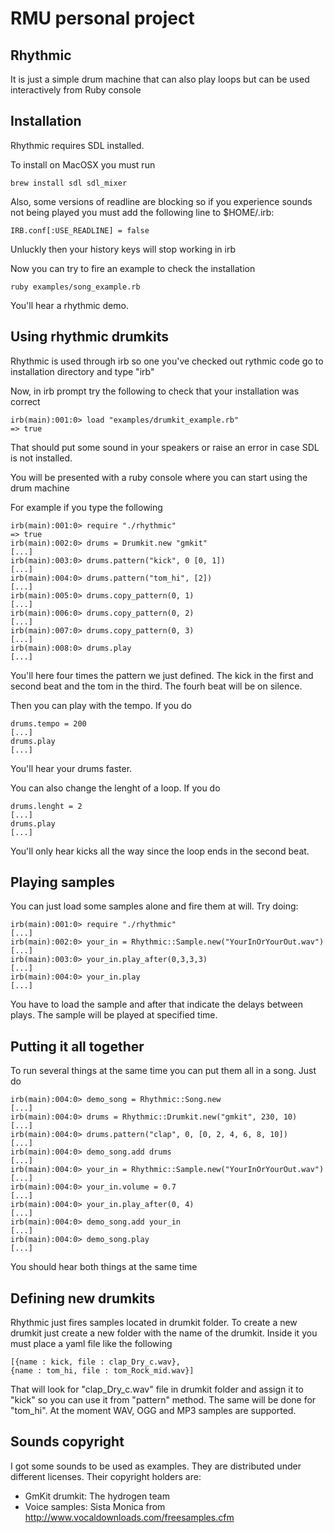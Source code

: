 # RMU personal project

## Rhythmic

It is just a simple drum machine that can also play loops but can be used
interactively from Ruby console

## Installation
 
Rhythmic requires SDL installed.

To install on MacOSX you must run 

    brew install sdl sdl_mixer

Also, some versions of readline are blocking so if you experience sounds not
being played you must add the following line to $HOME/.irb:

  	IRB.conf[:USE_READLINE] = false

Unluckly then your history keys will stop working in irb

Now you can try to fire an example to check the installation

    ruby examples/song_example.rb

You'll hear a rhythmic demo.

## Using rhythmic drumkits

Rhythmic is used through irb so one you've checked out rythmic code go to
installation directory and type "irb"

Now, in irb prompt try the following to check that your installation was correct

    irb(main):001:0> load "examples/drumkit_example.rb"
    => true

That should put some sound in your speakers or raise an error in case SDL is not
installed.

You will be presented with a ruby console where you can start using the drum
machine

For example if you type the following

    irb(main):001:0> require "./rhythmic"
    => true
    irb(main):002:0> drums = Drumkit.new "gmkit"
    [...]
    irb(main):003:0> drums.pattern("kick", 0 [0, 1])
    [...]
    irb(main):004:0> drums.pattern("tom_hi", [2])
    [...]
    irb(main):005:0> drums.copy_pattern(0, 1)
    [...]
    irb(main):006:0> drums.copy_pattern(0, 2)
    [...]
    irb(main):007:0> drums.copy_pattern(0, 3)
    [...]
    irb(main):008:0> drums.play
    [...]

You'll here four times the pattern we just defined. The kick in the first and
second beat and the tom in the third. The fourh beat will be on silence.

Then you can play with the tempo. If you do

    drums.tempo = 200
    [...]
    drums.play
    [...]

You'll hear your drums faster.

You can also change the lenght of a loop. If you do

    drums.lenght = 2
    [...]
    drums.play
    [...]

You'll only hear kicks all the way since the loop ends in the second beat.

## Playing samples

You can just load some samples alone and fire them at will. Try doing:

    irb(main):001:0> require "./rhythmic"
    [...]
    irb(main):002:0> your_in = Rhythmic::Sample.new("YourInOrYourOut.wav")
    [...]
    irb(main):003:0> your_in.play_after(0,3,3,3)
    [...]
    irb(main):004:0> your_in.play
    [...]

You have to load the sample and after that indicate the delays between plays.
The sample will be played at specified time.

## Putting it all together

To run several things at the same time you can put them all in a song. Just do

    irb(main):004:0> demo_song = Rhythmic::Song.new
    [...]
    irb(main):004:0> drums = Rhythmic::Drumkit.new("gmkit", 230, 10)
    [...]
    irb(main):004:0> drums.pattern("clap", 0, [0, 2, 4, 6, 8, 10])
    [...]
    irb(main):004:0> demo_song.add drums
    [...]
    irb(main):004:0> your_in = Rhythmic::Sample.new("YourInOrYourOut.wav")
    [...]
    irb(main):004:0> your_in.volume = 0.7
    [...]
    irb(main):004:0> your_in.play_after(0, 4)
    [...]
    irb(main):004:0> demo_song.add your_in
    [...]
    irb(main):004:0> demo_song.play
    [...]

You should hear both things at the same time

## Defining new drumkits

Rhythmic just fires samples located in drumkit folder. To create a new drumkit
just create a new folder with the name of the drumkit. Inside it you must place
a yaml file like the following

    [{name : kick, file : clap_Dry_c.wav},
    {name : tom_hi, file : tom_Rock_mid.wav}]
	
That will look for "clap_Dry_c.wav" file in drumkit folder and assign it to
"kick" so you can use it from "pattern" method. The same will be done for
"tom_hi". At the moment WAV, OGG and MP3 samples are supported.

## Sounds copyright

I got some sounds to be used as examples. They are distributed under different
licenses. Their copyright holders are:

 * GmKit drumkit: The hydrogen team
 * Voice samples: Sista Monica from http://www.vocaldownloads.com/freesamples.cfm
